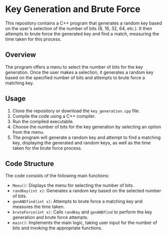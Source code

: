 # Key Generation and Brute Force

This repository contains a C++ program that generates a random key based on the user's selection of the number of bits (8, 16, 32, 64, etc.). It then attempts to brute force the generated key and find a match, measuring the time taken for this process.

## Overview

The program offers a menu to select the number of bits for the key generation. Once the user makes a selection, it generates a random key based on the specified number of bits and attempts to brute force a matching key.

## Usage

1. Clone the repository or download the `key_generation.cpp` file.
2. Compile the code using a C++ compiler.
3. Run the compiled executable.
4. Choose the number of bits for the key generation by selecting an option from the menu.
5. The program will generate a random key and attempt to find a matching key, displaying the generated and random keys, as well as the time taken for the brute force process.

## Code Structure

The code consists of the following main functions:

- `Menu()`: Displays the menu for selecting the number of bits.
- `randKey(int x)`: Generates a random key based on the selected number of bits.
- `genANDfind(int x)`: Attempts to brute force a matching key and measures the time taken.
- `bruteForce(int x)`: Calls `randKey` and `genANDfind` to perform the key generation and brute force attempts.
- `main()`: Implements the main logic, taking user input for the number of bits and invoking the appropriate functions.
